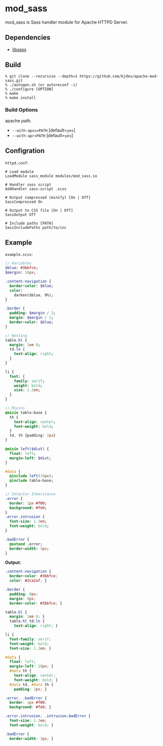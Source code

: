 # mod_sass

mod_sass is Sass handler module for Apache HTTPD Server.

## Dependencies

* [libsass](https://github.com/hcatlin/libsass/)

## Build

    % git clone --recursive --depth=1 https://github.com/kjdev/apache-mod-sass.git
    % ./autogen.sh (or autoreconf -i)
    % ./configure [OPTION]
    % make
    % make install

### Build Options

apache path.

* `--with-apxs=PATH`  [default=`yes`]
* `--with-apr=PATH`  [default=`yes`]

## Configration

`httpd.conf`:

    # Load module
    LoadModule sass_module modules/mod_sass.so

    # Handler sass script
    AddHandler sass-script .scss

    # Output compressed (minify) [On | Off]
    SassCompressed On

    # Output to CSS file [On | Off]
    SassOutput Off

    # Include paths [PATH]
    SassIncludePaths path/to/inc

## Example

`example.scss`:

```sass
// Variables
$blue: #3bbfce;
$margin: 16px;

.content-navigation {
  border-color: $blue;
  color:
    darken($blue, 9%);
}

.border {
  padding: $margin / 2;
  margin: $margin / 2;
  border-color: $blue;
}

// Nesting
table.hl {
  margin: 2em 0;
  td.ln {
    text-align: right;
  }
}

li {
  font: {
    family: serif;
    weight: bold;
    size: 1.2em;
  }
}

// Mixins
@mixin table-base {
  th {
    text-align: center;
    font-weight: bold;
  }
  td, th {padding: 2px}
}

@mixin left($dist) {
  float: left;
  margin-left: $dist;
}

#data {
  @include left(10px);
  @include table-base;
}

// Selector Inheritance
.error {
  border: 1px #f00;
  background: #fdd;
}
.error.intrusion {
  font-size: 1.3em;
  font-weight: bold;
}

.badError {
  @extend .error;
  border-width: 3px;
}
```

**Output:**

```css
.content-navigation {
  border-color: #3bbfce;
  color: #2ca2af; }

.border {
  padding: 8px;
  margin: 8px;
  border-color: #3bbfce; }

table.hl {
  margin: 2em 0; }
  table.hl td.ln {
    text-align: right; }

li {
  font-family: serif;
  font-weight: bold;
  font-size: 1.2em; }

#data {
  float: left;
  margin-left: 10px; }
  #data th {
    text-align: center;
    font-weight: bold; }
  #data td, #data th {
    padding: 2px; }

.error, .badError {
  border: 1px #f00;
  background: #fdd; }

.error.intrusion, .intrusion.badError {
  font-size: 1.3em;
  font-weight: bold; }

.badError {
  border-width: 3px; }
```
